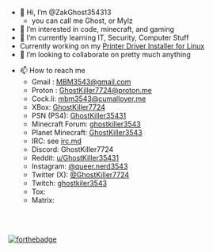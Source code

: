 - 👋 Hi, I’m @ZakGhost354313
  - you can call me Ghost, or Mylz
- 👀 I’m interested in code, minecraft, and gaming
- 🌱 I’m currently learning IT, Security, Computer Stuff
- Currently working on my [Printer Driver Installer for Linux](https://github.com/ZakGhost354313/printer-drivers-linux)
- 💞️ I’m looking to collaborate on pretty much anything
<!--- Send Me Money:
  - Bitcoin: 3BMpvQ3xmdSfK36N2YiVhWPAR9uNgnX9qW
  - Monero: 44NAgif7e2LXz6rNHYkwjhCWNxQDX9reB2Wdsk4EQrBoSpWrFyaWWpKYMvTbERes98VyPzLPgFMC8YmKCpuSoS8hKddiXzD
  - Ether (Ethereum): 0x57bc0FfdDb13a1E3414F5e0edB701783878b7154
  - Cronos: 0x57bc0FfdDb13a1E3414F5e0edB701783878b7154
  - FIO Handle: ghostkiller7724@opera -->
- 📫 How to reach me 
  - Gmail :                 [MBM3543@gmail.com](mailto:mbm3543@gmail.com)
  - Proton :                [GhostKiller7724@proton.me](mailto:ghostkiller7724@proton.me)
  - Cock.li:                [mbm3543@cumallover.me](mailto:mbm3543@cumallover.me)
  - XBox:                   [GhostKiller7724](https://account.xbox.com/Profile?Gamertag=GhostKiller7724)
  - PSN (PS4):              [GhostKiller35431](https://psnprofiles.com/GhostKiller35431)
  - Minecraft Forum:        [ghostkiller3543](https://www.minecraftforum.net/members/ghostkiler3543)
  - Planet Minecraft:       [GhostKiller3543](https://www.planetminecraft.com/member/ghostkiller3543/)
  - IRC: see [irc.md](./irc.md)
  - Discord:                GhostKiller7724
  - Reddit:                 [u/GhostKiller35431](https://www.reddit.com/user/GhostKiller35431)
  - Instagram:              [@queer.nerd3543](https://www.instagram.com/queer.nerd3543/)
  - Twitter (X):            [@GhostKiller7724](https://twitter.com/GhostKiller7724)
  - Twitch:                 [ghostkiler3543](https://www.twitch.tv/ghostkiler3543)
  - Tox: 
  - Matrix:
<br/>
<br/>

[![forthebadge](https://forthebadge.com/images/badges/does-not-contain-treenuts.svg)](https://forthebadge.com)
<!--
┏━━━━ Test ━━━━┓
┃              ┃
┃              ┃
┃    Testing   ┃
┃              ┃
┃              ┃
┗━━━━ Test ━━━━┛
-->
<!---
ZakGhost354313/ZakGhost354313 is a ✨ special ✨ repository because its `README.md` (this file) appears on your GitHub profile.
You can click the Preview link to take a look at your changes.
--->
